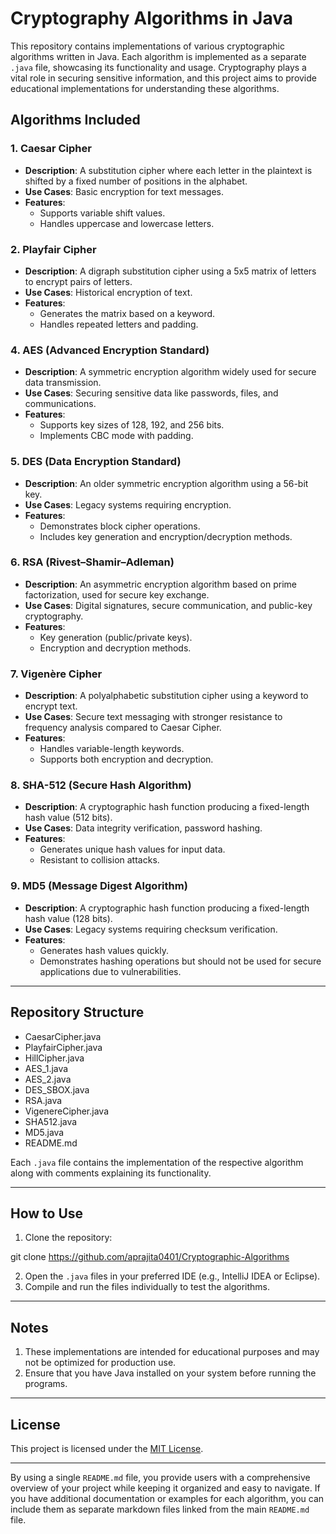 # Cryptography Algorithms in Java

This repository contains implementations of various cryptographic algorithms written in Java. Each algorithm is implemented as a separate `.java` file, showcasing its functionality and usage. Cryptography plays a vital role in securing sensitive information, and this project aims to provide educational implementations for understanding these algorithms.

## Algorithms Included

### 1. Caesar Cipher
- **Description**: A substitution cipher where each letter in the plaintext is shifted by a fixed number of positions in the alphabet.
- **Use Cases**: Basic encryption for text messages.
- **Features**:
  - Supports variable shift values.
  - Handles uppercase and lowercase letters.

### 2. Playfair Cipher
- **Description**: A digraph substitution cipher using a 5x5 matrix of letters to encrypt pairs of letters.
- **Use Cases**: Historical encryption of text.
- **Features**:
  - Generates the matrix based on a keyword.
  - Handles repeated letters and padding.

### 4. AES (Advanced Encryption Standard)
- **Description**: A symmetric encryption algorithm widely used for secure data transmission.
- **Use Cases**: Securing sensitive data like passwords, files, and communications.
- **Features**:
  - Supports key sizes of 128, 192, and 256 bits.
  - Implements CBC mode with padding.

### 5. DES (Data Encryption Standard)
- **Description**: An older symmetric encryption algorithm using a 56-bit key.
- **Use Cases**: Legacy systems requiring encryption.
- **Features**:
  - Demonstrates block cipher operations.
  - Includes key generation and encryption/decryption methods.

### 6. RSA (Rivest–Shamir–Adleman)
- **Description**: An asymmetric encryption algorithm based on prime factorization, used for secure key exchange.
- **Use Cases**: Digital signatures, secure communication, and public-key cryptography.
- **Features**:
  - Key generation (public/private keys).
  - Encryption and decryption methods.

### 7. Vigenère Cipher
- **Description**: A polyalphabetic substitution cipher using a keyword to encrypt text.
- **Use Cases**: Secure text messaging with stronger resistance to frequency analysis compared to Caesar Cipher.
- **Features**:
  - Handles variable-length keywords.
  - Supports both encryption and decryption.

### 8. SHA-512 (Secure Hash Algorithm)
- **Description**: A cryptographic hash function producing a fixed-length hash value (512 bits).
- **Use Cases**: Data integrity verification, password hashing.
- **Features**:
  - Generates unique hash values for input data.
  - Resistant to collision attacks.

### 9. MD5 (Message Digest Algorithm)
- **Description**: A cryptographic hash function producing a fixed-length hash value (128 bits).
- **Use Cases**: Legacy systems requiring checksum verification.
- **Features**:
  - Generates hash values quickly.
  - Demonstrates hashing operations but should not be used for secure applications due to vulnerabilities.

---

## Repository Structure

- CaesarCipher.java
- PlayfairCipher.java
- HillCipher.java
- AES_1.java
- AES_2.java
- DES_SBOX.java
- RSA.java
- VigenereCipher.java
- SHA512.java
- MD5.java
- README.md


Each `.java` file contains the implementation of the respective algorithm along with comments explaining its functionality.

---

## How to Use

1. Clone the repository:

git clone https://github.com/aprajita0401/Cryptographic-Algorithms

2. Open the `.java` files in your preferred IDE (e.g., IntelliJ IDEA or Eclipse).
3. Compile and run the files individually to test the algorithms.

---

## Notes

1. These implementations are intended for educational purposes and may not be optimized for production use.
2. Ensure that you have Java installed on your system before running the programs.

---

## License

This project is licensed under the [MIT License](LICENSE).

---

By using a single `README.md` file, you provide users with a comprehensive overview of your project while keeping it organized and easy to navigate. If you have additional documentation or examples for each algorithm, you can include them as separate markdown files linked from the main `README.md` file.


